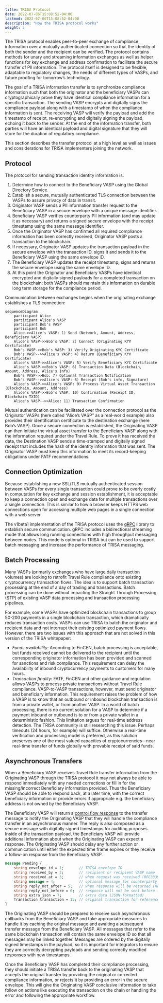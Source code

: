 ```yaml
---
title: TRISA Protocol
date: 2022-07-06T15:08:52-04:00
lastmod: 2022-07-06T15:08:52-04:00
description: "How the TRISA protocol works"
weight: 5
---
```


The TRISA protocol enables peer-to-peer exchange of compliance information over a mutually authenticated connection so that the identity of both the sender and the recipient can be verified. The protocol contains methods for unary and streaming information exchanges as well as helper functions for key exchange and address confirmation to facilitate the secure transfer of PII information. The protocol itself is designed to be flexible, adaptable to regulatory changes, the needs of different types of VASPs, and future proofing for tomorrow’s technology.

The goal of a TRISA information transfer is to synchronize compliance information such that both the originator and the beneficiary VASPs can cryptographically prove they have identical compliance information for a specific transaction. The sending VASP encrypts and digitally signs the compliance payload along with a timestamp of when the compliance information is sent. The receiving VASP will verify the payload and add the timestamp of receipt, re-encrypting and digitally signing the payload, echoing it back to the sender. At the end of the information transfer, both parties will have an identical payload and digital signature that they will store for the duration of regulatory compliance.

This section describes the transfer protocol at a high level as well as issues and considerations for TRISA implementers joining the network.

## Protocol

The protocol for sending transaction identity information is:

1. Determine how to connect to the Beneficiary VASP using the Global Directory Service.
2. Establish a secure, mutually authenticated TLS connection between the VASPs to assure privacy of data in transit.
3. Originator VASP sends a PII information transfer request to the Beneficiary VASP in a secure envelope with a unique message identifier.
4. Beneficiary VASP verifies counterparty PII information (and may update it as necessary) and returns a signed secure envelope with the receipt timestamp using the same message identifier.
5. Once the Originator VASP has confirmed all required compliance information has been correctly received, Originator VASP posts a transaction to the blockchain.
6. If necessary, Originator VASP updates the transaction payload in the secure envelope with the transaction ID, signs it and sends it to the Beneficiary VASP using the same envelope ID.
7. The Beneficiary VASP updates the receipt timestamp, signs and returns the secure envelope using the same envelope ID.
8. At this point the Originator and Beneficiary VASPs have identical encrypted and digitally signed payloads for a completed transaction on the blockchain; both VASPs should maintain this information on durable long term storage for the compliance period.

Communication between exchanges begins when the originating exchange establishes a TLS connection:

```mermaid
sequenceDiagram
    participant Alice
    participant Alice's VASP
    participant Bob's VASP
    participant Bob
    Alice->>Alice's VASP: 1) Send (Network, Amount, Address, Beneficiary VASP)
    Alice's VASP->>Bob's VASP: 2) Connect (Originating KYV Certificate)
    Bob's VASP->>Bob's VASP: 3) Verify Originating KYC Certificate
    Bob's VASP-->>Alice's VASP: 4) Return (Beneficiary KYV Certificate)
    Alice's VASP->>Alice's VASP: 5) Verify Beneficiary KYC Certificate
    Alice's VASP->>Bob's VASP: 6) Transaction Data (Blockchain, Amount, Address, Alice's Info)
    Bob's VASP->>Bob: 7) Optional Transaction Notification
    Bob's VASP-->>Alice's VASP: 8) Receipt (Bob's info, Signature)
    Alice's VASP->>Alice's VASP: 9) Process Virtual Asset Transaction (Blockchain, Amount, Address)
    Alice's VASP->>Bob's VASP: 10) Confirmation (Receipt ID, Blockchain TXID)
    Alice's VASP-->>Alice: 11) Transaction Confirmation
```

Mutual authentication can be facilitated over the connection protocol as the Originator VASPs (here called “Alice’s VASP” as a real-world example) also provides their identification certificate to the destination exchange (here Bob’s VASP). Once a secure connection is established, the Originating VASP can then initiate the virtual asset transfer to the Beneficiary VASP along with the information required under the Travel Rule. To prove it has received the data, the Destination VASP sends a time-stamped and digitally signed receipt that includes the hash of the identity information that was sent. The Originator VASP must keep this information to meet its record-keeping obligations under FATF recommendations.


## Connection Optimization

Because establishing a new SSL/TLS mutually authenticated session between VASPs for every single transaction could prove to be overly costly in computation for key exchange and session establishment, it is acceptable to keep a connection open and exchange data for multiple transactions over a single connection. This is similar to how a browser keeps HTTPS web connections open for accessing multiple web pages in a single connection with a web server.

The v1beta1 implementation of the TRISA protocol uses the [gRPC](https://grpc.io/) library to establish secure communication. gRPC includes a bidirectional streaming mode that allows long running connections with high throughput messaging between nodes. This mode is optional in TRISA but can be used to support batch messaging and increase the performance of TRISA messaging.

## Batch Processing

Many VASPs (primarily exchanges who have large daily transaction volumes) are looking to retrofit Travel Rule compliance onto existing cryptocurrency transaction flows. The idea is to support batch transaction processing at the end of a day of trading and transactions. Batch processing can be done without impacting the Straight Through Processing (STP) of existing VASP data processing and transaction processing pipelines.

For example, some VASPs have optimized blockchain transactions to group 50-200 payments in a single blockchain transaction, which dramatically reduces transaction costs. VASPs can use TRISA to batch the originator and recipient data and not interrupt their existing optimized payment flows. However, there are two issues with this approach that are not solved in this version of the TRISA whitepaper:

- *Funds availability*: According to FinCEN, batch processing is acceptable, but funds received cannot be delivered to the recipient until the corresponding originator information has been provided and scanned for sanctions and risk compliance. This requirement can delay the availability of inbound cryptocurrency payments to customers for many hours.
- *Transaction finality*: FATF, FinCEN and other guidance and regulation allows VASPs to process private transactions without Travel Rule compliance. VASP-to-VASP transactions, however, must send originator and beneficiary information. This requirement raises the problem of how a VASP is to know that an outbound or inbound blockchain transaction is from a private wallet, or from another VASP. In a world of batch processing, there is no current solution for a VASP to determine if a payment inbound or outbound is to or from a private wallet in a deterministic fashion. This limitation argues for real-time address detection. The TRISA community is still researching this issue. Perhaps timeouts (24 hours, for example) will suffice. Otherwise a real-time verification and processing model is preferred, as this solution preserves one of the most valued capacities of cryptocurrencies—near real-time transfer of funds globally with provable receipt of said funds.

## Asynchronous Transfers

When a Beneficiary VASP receives Travel Rule transfer information from the Originating VASP through the TRISA protocol it may not always be able to respond immediately with any needed corrections or fill in for the missing/incorrect Beneficiary information provided. Thus the Beneficiary VASP should be able to respond back, at a later time, with the correct beneficiary information or provide errors if appropriate e.g. the beneficiary address is not owned by the Beneficiary VASP.

The Beneficiary VASP will return a [control flow response](https://trisa.dev/data-payloads/#a-pending-message) to the transfer message to notify the Originating VASP that they will handle the compliance transfer in an asynchronous manner. The reply is also composed as a secure message with digitally signed timestamps for auditing purposes. Inside of the transaction payload, the Beneficiary VASP will provide additional information about when the Originating VASP can expect a response. The Originating VASP should delay any further action or communication until either the expected time frame expires or they receive a follow-on response from the Beneficiary VASP.

```proto
message Pending {
    string envelope_id = 1;       // TRISA envelope ID
    string received_by = 2;       // recipient or recipient VASP name
    string received_at = 3;       // when request was received (RFC3339)
    string message = 4;           // optional message for counterparty
    string reply_not_after = 5;   // when response will be returned (RFC3339)
    string reply_not_before = 6;  // response will not be sent before (RFC3339)
    string extra_json = 7;        // extra data (JSON-formatted)
    Transaction transaction = 15; // original transaction for reference
}
```

The Originating VASP should be prepared to receive such asynchronous callbacks from the Beneficiary VASP and take appropriate measures to handle it by caching the original message and awaiting a subsequent transfer message from the Beneficiary VASP. All messages that refer to the same blockchain transaction will contain the same envelope ID so that all messages may be linked together. Messages are ordered by the digitally signed timestamps in the payload, so it is important for integrators to ensure they are correctly decrypting payloads and sending correctly modified responses with new timestamps.

Once the Beneficiary VASP has completed their compliance processing, they should initiate a TRISA transfer back to the originating VASP that accepts the original transfer by providing the original or corrected compliance information, or rejects it by providing an error in the secure envelope. This will give the Originating VASP conclusive information to take follow on actions like executing the transaction on the chain or handling the error and following the appropriate workflow.
